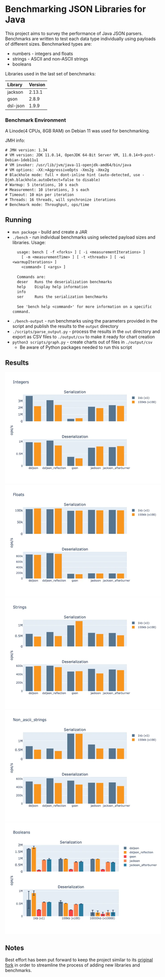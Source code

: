 # Benchmarking JSON Libraries for Java

This project aims to survey the performance of Java JSON parsers. Benchmarks are written to 
test each data type individually using payloads of different sizes. Benchmarked types are:

- numbers - integers and floats
- strings - ASCII and non-ASCII strings
- booleans

Libraries used in the last set of benchmarks:

| Library | Version |
|:------|:------|
|jackson|2.13.1| 
|gson|2.8.9|
|dsl-json|1.9.9| 

### Benchmark Environment

A Linode(4 CPUs, 8GB RAM) on Debian 11 was used for benchmarking. 

JMH info:

```
# JMH version: 1.34
# VM version: JDK 11.0.14, OpenJDK 64-Bit Server VM, 11.0.14+9-post-Debian-1deb11u1
# VM invoker: /usr/lib/jvm/java-11-openjdk-amd64/bin/java
# VM options: -XX:+AggressiveOpts -Xms2g -Xmx2g
# Blackhole mode: full + dont-inline hint (auto-detected, use -Djmh.blackhole.autoDetect=false to disable)
# Warmup: 5 iterations, 10 s each
# Measurement: 10 iterations, 3 s each
# Timeout: 10 min per iteration
# Threads: 16 threads, will synchronize iterations
# Benchmark mode: Throughput, ops/time
```

## Running

- `mvn package` - build and create a JAR
- `./bench` - run individual benchmarks using selected payload sizes and libraries. Usage:
  ```
    usage: bench [ -f <forks> ] [ -i <measurementIterations> ]
      [ -m <measurementTime> ] [ -t <threads> ] [ -wi <warmupIterations> ]
      <command> [ <args> ]
    
    Commands are:
    deser   Runs the deserialization benchmarks
    help    Display help information
    info
    ser     Runs the serialization benchmarks
    
    See 'bench help <command>' for more information on a specific command.
  ```
- `./bench-output` - run benchmarks using the parameters provided in the script and publish the 
  results to the `output` directory
- `./scripts/parse_output.py` - process the results in the `out` directory and export as CSV 
  files to `./output/csv` to make it ready for chart creation
- `python3 scripts/graph.py` - create charts out of files in `./output/csv`
  - Be aware of Python packages needed to run this script

## Results

![Integer](charts/integers.webp)
![Floats](charts/floats.webp)
![Strings](charts/strings.webp)
![Non Ascii Strings](charts/non_ascii_strings.webp)
![Booleans](charts/booleans.webp)

## Notes

Best effort has been put forward to keep the project similar to its 
[original fork](https://github.com/fabienrenaud/java-json-benchmark) in order to streamline the 
process of adding new libraries and benchmarks.
